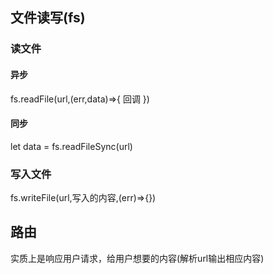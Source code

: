 ## 文件读写(fs)  

### 读文件
#### 异步  
fs.readFile(url,(err,data)=>{
    回调
})
#### 同步  
let data = fs.readFileSync(url)

###  写入文件
fs.writeFile(url,写入的内容,(err)=>{})

##  路由
实质上是响应用户请求，给用户想要的内容(解析url输出相应内容)